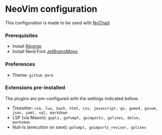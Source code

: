 # NeoVim configuration

This configuration is made to be used with [NvChad](https://nvchad.com).

### Prerequisites
 - Install [Ripgrep](https://github.com/BurntSushi/ripgrep)
 - Install Nerd Font [JetBrainsMono](https://www.nerdfonts.com/font-downloads)

### Preferences

- Theme: `github_dark`

### Extensions pre-installed

The plugins are pre-configured with the settings indicated bellow.

- Treesitter: `vim, lua, bash, html, css, javascript, go, gomod, gosum, json, yaml, sql, markdown`
- LSP (via Mason): `gopls, gofumpt, goimports, golines, delve, marksman`
- Null-ls (execution on save): `gofumpt, goimports_reviser, golines`
